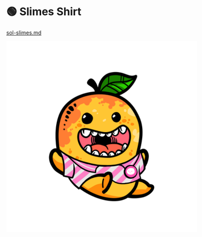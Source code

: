 # 🟢 Slimes Shirt

[sol-slimes.md](../../../collaboration/nft-collabs/sol-slimes.md "mention")

![](<../../../.gitbook/assets/image (8).png>)
